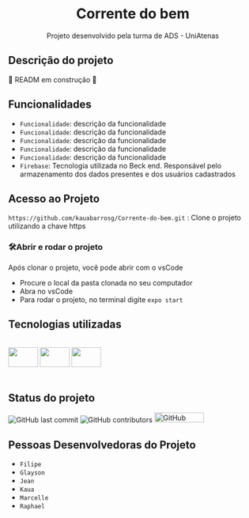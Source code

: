 
<h1 align="center"> Corrente do bem </h1>
<p align="center"> Projeto desenvolvido pela turma de ADS - UniAtenas </p>


## Descrição do projeto 

:construction: READM em construção :construction:
## Funcionalidades </i> </h3>

- ` Funcionalidade `: descrição da funcionalidade 
- ` Funcionalidade `: descrição da funcionalidade 
- ` Funcionalidade `: descrição da funcionalidade
- ` Funcionalidade `: descrição da funcionalidade 
- ` Funcionalidade `: descrição da funcionalidade 
- ` Firebase `:  Tecnologia utilizada no Beck end. Responsável pelo armazenamento dos dados presentes e dos usuários cadastrados

## Acesso ao Projeto 
` https://github.com/kauabarrosg/Corrente-do-bem.git ` : Clone o projeto utilizando a chave https

### 🛠️Abrir e rodar o projeto
Após clonar o projeto, você pode abrir com o vsCode
- Procure o local da pasta clonada no seu computador
- Abra no vsCode
- Para rodar o projeto, no terminal digite ` expo start `


## Tecnologias utilizadas 
<div style= "displaay: inline_block"><br/>
  <img height= "40" width= "60" src= "https://cdn.jsdelivr.net/gh/devicons/devicon/icons/javascript/javascript-original.svg" />
  <img height= "40" width= "60" src="https://cdn.jsdelivr.net/gh/devicons/devicon/icons/react/react-original-wordmark.svg" />
  <img height= "40" width= "60" src="https://cdn.jsdelivr.net/gh/devicons/devicon/icons/firebase/firebase-plain-wordmark.svg" />
  </div><br/>

## Status do projeto </i> </h3>
<p>
<img alt="GitHub last commit" src="https://img.shields.io/github/last-commit/kauabarrosg/Corrente-do-bem"> 
<img alt="GitHub contributors" src="https://img.shields.io/github/contributors/kauabarrosg/corrente-do-bem">
<img alt="GitHub contributors" height= "20" width= "100"  src="http://img.shields.io/static/v1?label=STATUS&message=EM%20DESENVOLVIMENTO&color=GREEN&style=for-the-badge">
</p>

## Pessoas Desenvolvedoras do Projeto 

- `Filipe`
- `Glayson`
- `Jean`
- `Kaua`
- `Marcelle`
- `Raphael`

